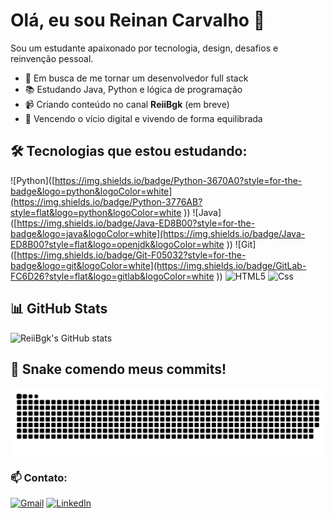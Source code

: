 # Olá, eu sou Reinan Carvalho 👋

Sou um estudante apaixonado por tecnologia, design, desafios e reinvenção pessoal.

- 🎯 Em busca de me tornar um desenvolvedor full stack
- 📚 Estudando Java, Python e lógica de programação
- 📹 Criando conteúdo no canal **ReiiBgk** (em breve)
- 💪 Vencendo o vício digital e vivendo de forma equilibrada

## 🛠️ Tecnologias que estou estudando:
![Python]([https://img.shields.io/badge/Python-3670A0?style=for-the-badge&logo=python&logoColor=white](https://img.shields.io/badge/Python-3776AB?style=flat&logo=python&logoColor=white
))
![Java]([https://img.shields.io/badge/Java-ED8B00?style=for-the-badge&logo=java&logoColor=white](https://img.shields.io/badge/Java-ED8B00?style=flat&logo=openjdk&logoColor=white
))
![Git]([https://img.shields.io/badge/Git-F05032?style=for-the-badge&logo=git&logoColor=white](https://img.shields.io/badge/GitLab-FC6D26?style=flat&logo=gitlab&logoColor=white
))
![HTML5](https://img.shields.io/badge/HTML5-E34F26?style=flat&logo=html5&logoColor=white)
![Css](https://img.shields.io/badge/CSS-563d7c?&style=flat&logo=css3&logoColor=white)

## 📊 GitHub Stats
![ReiiBgk's GitHub stats](https://github-readme-stats.vercel.app/api?username=CarvalhoReinan&show_icons=true&theme=dracula)


## 🐍 Snake comendo meus commits!

<picture align="center">
  <source media="(prefers-color-scheme: dark)" srcset="https://raw.githubusercontent.com/mari4souza/mari4souza/output/github-contribution-grid-snake-dark.svg">
  <source media="(prefers-color-scheme: light)" srcset="https://raw.githubusercontent.com/mari4souza/mari4souza/output/github-contribution-grid-snake-dark.svg">
  <img align="center" alt="github contribution grid snake animation" src="https://raw.githubusercontent.com/mari4souza/mari4souza/output/github-contribution-grid-snake.svg">
</picture>

### 📫 Contato:
[![Gmail](https://img.shields.io/badge/Gmail-D14836?style=flat-square&logo=gmail&logoColor=white)](mailto:reinancdj55@gmail.com) [![LinkedIn](https://img.shields.io/badge/LinkedIn-Perfil-blue?logo=linkedin)](https://www.linkedin.com/in/reinan-carvalho-25aa03253/)
